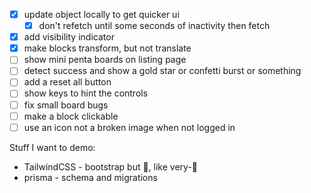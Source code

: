 * [x] update object locally to get quicker ui
  * [x] don't refetch until some seconds of inactivity then fetch
* [x] add visibility indicator
* [x] make blocks transform, but not translate
* [ ] show mini penta boards on listing page
* [ ] detect success and show a gold star or confetti burst or something
* [ ] add a reset all button
* [ ] show keys to hint the controls
* [ ] fix small board bugs
* [ ] make a block clickable
* [ ] use an icon not a broken image when not logged in

Stuff I want to demo:
* TailwindCSS - bootstrap but 🍄, like very-🍄
* prisma - schema and migrations